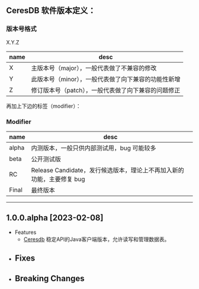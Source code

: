 ## CeresDB 软件版本定义：

### 版本号格式
X.Y.Z

| name | desc |
| --- | --- |
| X | 主版本号（major），一般代表做了不兼容的修改 |
| Y | 此版本号（minor），一般代表做了向下兼容的功能性新增 |
| Z | 修订版本号（patch），一般代表做了向下兼容的问题修正 |

再加上下边的标签（modifier）：
### Modifier
| name | desc |
| --- | --- |
| alpha | 内测版本，一般只供内部测试用，bug 可能较多 |
| beta | 公开测试版 |
| RC | Release Candidate，发行候选版本，理论上不再加入新的功能，主要修复 bug |
| Final | 最终版本 |

---
## 1.0.0.alpha [2023-02-08]
- Features
  - [Ceresdb](https://github.com/CeresDB/ceresdb/tree/main) 稳定API的Java客户端版本，允许读写和管理数据表。
- Fixes
  -
- Breaking Changes
  -

